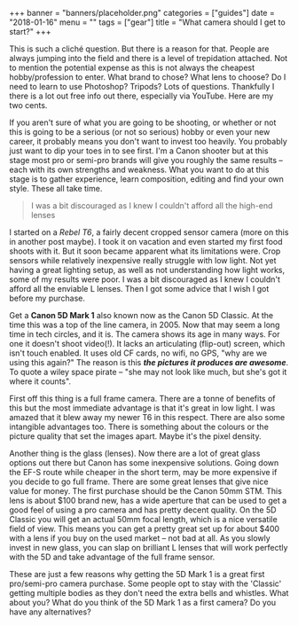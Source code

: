 +++
banner = "banners/placeholder.png"
categories = ["guides"]
date = "2018-01-16"
menu = ""
tags = ["gear"]
title = "What camera should I get to start?"
+++

This is such a cliché question. But there is a reason for that. People are always jumping into the field and there is a level of trepidation attached. Not to mention the potential expense as this is not always the cheapest hobby/profession to enter. What brand to chose? What lens to choose? Do I need to learn to use Photoshop? Tripods? Lots of questions. Thankfully I there is a lot out free info out there, especially via YouTube. Here are my two cents.

If you aren't sure of what you are going to be shooting, or whether or not this is going to be a serious (or not so serious) hobby or even your new career, it probably means you don't want to invest too heavily. You probably just want to dip your toes in to see first. I'm a Canon shooter but at this stage most pro or semi-pro brands will give you roughly the same results – each with its own strengths and weakness. What you want to do at this stage is to gather experience, learn composition, editing and find your own style. These all take time.

> I was a bit discouraged as I knew I couldn't afford all the high-end lenses

I started on a *Rebel T6*, a fairly decent cropped sensor camera (more on this in another post maybe). I took it on vacation and even started my first food shoots with it. But it soon became apparent what its limitations were. Crop sensors while relatively inexpensive really struggle with low light. Not yet having a great lighting setup, as well as not understanding how light works,  some of my results were poor. I was a bit discouraged as I knew I couldn't afford all the enviable L lenses. Then I got some advice that I wish I got before my purchase.

Get a **Canon 5D Mark 1** also known now as the Canon 5D Classic. At the time this was a top of the line camera, in 2005. Now that may seem a long time in tech circles, and it is. The camera shows its age in many ways. For one it doesn't shoot video(!). It lacks an articulating (flip-out) screen, which isn't touch enabled. It uses old CF cards, no wifi, no GPS, "why are we using this again?" The reason is this ***the pictures it produces are awesome***. To quote a wiley space pirate – "she may not look like much, but she's got it where it counts".

First off this thing is a full frame camera. There are a tonne of benefits of this but the most immediate advantage is that it's great in low light. I was amazed that it blew away my newer T6 in this respect. There are also some intangible advantages too. There is something about the colours or the picture quality that set the images apart. Maybe it's the pixel density.

Another thing is the glass (lenses). Now there are a lot of great glass options out there but Canon has some inexpensive solutions. Going down the EF-S route while cheaper in the short term, may be more expensive if you decide to go full frame. There are some great lenses that give nice value for money. The first purchase should be the Canon 50mm STM. This lens is about $100 brand new, has a wide aperture that can be used to get a good feel of using a pro camera and has pretty decent quality. On the 5D Classic you will get an actual 50mm focal length, which is a nice versatile field of view. This means you can get a pretty great set up for about $400 with a lens if you buy on the used market – not bad at all. As you slowly invest in new glass, you can slap on brilliant L lenses that will work perfectly with the 5D and take advantage of the full frame sensor.

These are just a few reasons why getting the 5D Mark 1 is a great first pro/semi-pro camera purchase. Some people opt to stay with the 'Classic' getting multiple bodies as they don't need the extra bells and whistles. What about you? What do you think of the 5D Mark 1 as a first camera? Do you have any alternatives?
